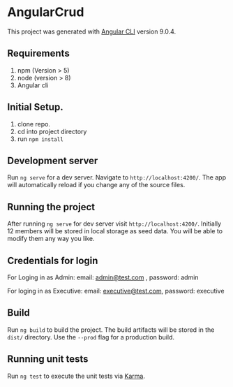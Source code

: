 # AngularCrud

This project was generated with [Angular CLI](https://github.com/angular/angular-cli) version 9.0.4.


## Requirements 
1. npm (Version > 5)
2. node (version > 8)
3. Angular cli 

## Initial Setup.
1. clone repo.
2. cd into project directory 
3. run `npm install`

## Development server

Run `ng serve` for a dev server. Navigate to `http://localhost:4200/`. The app will automatically reload if you change any of the source files.
## Running the project

After running  `ng serve` for dev server visit `http://localhost:4200/`. Initially 12 members will be stored in local storage as seed data. You will be able to modify them any way you like. 

## Credentials for login
For Loging in as Admin: email: admin@test.com , password: admin

For loging in as Executive: email: executive@test.com, password: executive
## Build

Run `ng build` to build the project. The build artifacts will be stored in the `dist/` directory. Use the `--prod` flag for a production build.

## Running unit tests

Run `ng test` to execute the unit tests via [Karma](https://karma-runner.github.io).
